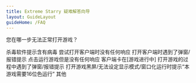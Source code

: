 ```yaml
---
title: Extreme Starry 疑难解答向导
layout: GuideLayout
guideHome: /FAQ
---
```


您在哪一步无法正常打开游戏？

<GuideButton to="/FAQ/Error/Virus">杀毒软件提示含有病毒</GuideButton>
<GuideButton to="/FAQ/Error/UnResponsive">尝试打开客户端时没有任何响应</GuideButton>
<GuideButton to="/FAQ/Error/Dialog">打开客户端时遇到了弹窗/报错提示</GuideButton>
<GuideButton to="/FAQ/Error/UnResponsiveOnGame">点击运行游戏但是没有任何响应</GuideButton>
<GuideButton to="/FAQ/Error/GameRunning">客户端卡在[游戏进行中]</GuideButton>
<GuideButton to="/FAQ/Error/DialogOnGame">打开游戏的过程中遇到了弹窗/报错提示</GuideButton>
<GuideButton to="/FAQ/Error/DDRAW">打开游戏黑屏/无法设定显示模式/窗口化运行时提示“本游戏需要16位色运行”</GuideButton>
<GuideButton to="/FAQ/Unknown">其他</GuideButton>
